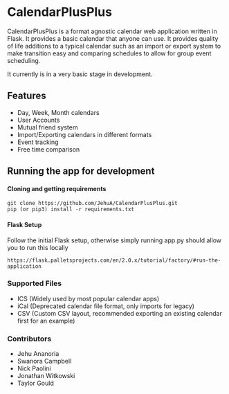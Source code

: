 # CalendarPlusPlus
CalendarPlusPlus is a format agnostic calendar web application written in Flask. It provides a basic calendar that anyone can use.
It provides quality of life additions to a typical calendar such as an import or export system to make transition easy
and comparing schedules to allow for group event scheduling.

It currently is in a very basic stage in development.

## Features
- Day, Week, Month calendars
- User Accounts
- Mutual friend system
- Import/Exporting calendars in different formats
- Event tracking
- Free time comparison

## Running the app for development
#### Cloning and getting requirements
```
git clone https://github.com/JehuA/CalendarPlusPlus.git 
pip (or pip3) install -r requirements.txt
```


#### Flask Setup
Follow the initial Flask setup, otherwise simply running app.py should allow you to run this locally
```
https://flask.palletsprojects.com/en/2.0.x/tutorial/factory/#run-the-application
```

### Supported Files
- ICS (Widely used by most popular calendar apps)
- iCal (Deprecated calendar file format, only imports for legacy)
- CSV (Custom CSV layout, recommended exporting an existing calendar first for an example)


### Contributors
- Jehu Ananoria
- Swanora Campbell
- Nick Paolini
- Jonathan Witkowski
- Taylor Gould
